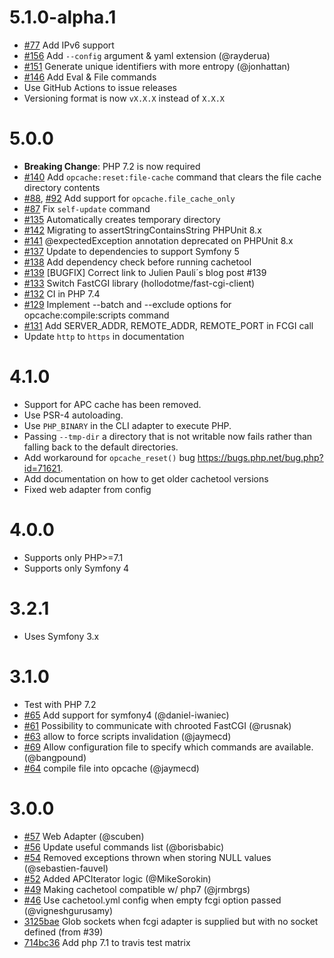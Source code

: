 # 5.1.0-alpha.1

- [#77](https://github.com/gordalina/cachetool/issues/77) Add IPv6 support
- [#156](https://github.com/gordalina/cachetool/pull/156) Add `--config` argument & yaml extension (@rayderua)
- [#151](https://github.com/gordalina/cachetool/pull/152) Generate unique identifiers with more entropy (@jonhattan)
- [#146](https://github.com/gordalina/cachetool/pull/146) Add Eval & File commands
- Use GitHub Actions to issue releases
- Versioning format is now `vX.X.X` instead of `X.X.X`

# 5.0.0

- **Breaking Change**: PHP 7.2 is now required
- [#140](https://github.com/gordalina/cachetool/issues/140) Add `opcache:reset:file-cache` command that clears the file cache directory contents
- [#88](https://github.com/gordalina/cachetool/issues/88), [#92](https://github.com/gordalina/cachetool/issues/92) Add support for `opcache.file_cache_only`
- [#87](https://github.com/gordalina/cachetool/issues/87) Fix `self-update` command
- [#135](https://github.com/gordalina/cachetool/issues/135) Automatically creates temporary directory
- [#142](https://github.com/gordalina/cachetool/issues/142) Migrating to assertStringContainsString PHPUnit 8.x
- [#141](https://github.com/gordalina/cachetool/issues/141) @expectedException annotation deprecated on PHPUnit 8.x
- [#137](https://github.com/gordalina/cachetool/pull/137) Update to dependencies to support Symfony 5
- [#138](https://github.com/gordalina/cachetool/pull/138) Add dependency check before running cachetool
- [#139](https://github.com/gordalina/cachetool/pull/139) [BUGFIX] Correct link to Julien Pauli´s blog post #139
- [#133](https://github.com/gordalina/cachetool/pull/133) Switch FastCGI library (hollodotme/fast-cgi-client)
- [#132](https://github.com/gordalina/cachetool/pull/132) CI in PHP 7.4
- [#129](https://github.com/gordalina/cachetool/pull/129) Implement --batch and --exclude options for opcache:compile:scripts command
- [#131](https://github.com/gordalina/cachetool/pull/131) Add SERVER_ADDR, REMOTE_ADDR, REMOTE_PORT in FCGI call
- Update `http` to `https` in documentation

# 4.1.0

- Support for APC cache has been removed.
- Use PSR-4 autoloading.
- Use `PHP_BINARY` in the CLI adapter to execute PHP.
- Passing `--tmp-dir` a directory that is not writable now fails rather than
  falling back to the default directories.
- Add workaround for `opcache_reset()` bug
  <https://bugs.php.net/bug.php?id=71621>.
- Add documentation on how to get older cachetool versions
- Fixed web adapter from config

# 4.0.0

- Supports only PHP>=7.1
- Supports only Symfony 4

# 3.2.1

- Uses Symfony 3.x

# 3.1.0

- Test with PHP 7.2
- [#65](https://github.com/gordalina/cachetool/pull/65) Add support for symfony4 (@daniel-iwaniec)
- [#61](https://github.com/gordalina/cachetool/pull/61) Possibility to communicate with chrooted FastCGI (@rusnak)
- [#63](https://github.com/gordalina/cachetool/pull/63) allow to force scripts invalidation (@jaymecd)
- [#69](https://github.com/gordalina/cachetool/pull/69) Allow configuration file to specify which commands are available. (@bangpound)
- [#64](https://github.com/gordalina/cachetool/pull/64) compile file into opcache (@jaymecd)

# 3.0.0

- [#57](https://github.com/gordalina/cachetool/pull/57) Web Adapter (@scuben)
- [#56](https://github.com/gordalina/cachetool/pull/56) Update useful commands list (@borisbabic)
- [#54](https://github.com/gordalina/cachetool/pull/54) Removed exceptions thrown when storing NULL values (@sebastien-fauvel)
- [#52](https://github.com/gordalina/cachetool/pull/52) Added APCIterator logic (@MikeSorokin)
- [#49](https://github.com/gordalina/cachetool/pull/49) Making cachetool compatible w/ php7 (@jrmbrgs)
- [#46](https://github.com/gordalina/cachetool/pull/46) Use cachetool.yml config when empty fcgi option passed (@vigneshgurusamy)
- [3125bae](https://github.com/gordalina/cachetool/commit/3125bae) Glob sockets when fcgi adapter is supplied but with no socket defined (from #39)
- [714bc36](https://github.com/gordalina/cachetool/commit/714bc36) Add php 7.1 to travis test matrix
